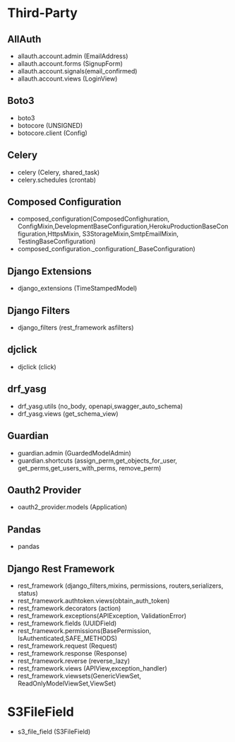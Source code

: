 # Third-Party

## AllAuth
- allauth.account.admin (EmailAddress)
- allauth.account.forms (SignupForm)
- allauth.account.signals(email_confirmed)
- allauth.account.views (LoginView)

## Boto3
- boto3
- botocore (UNSIGNED)
- botocore.client (Config)

## Celery
- celery (Celery, shared_task)
- celery.schedules (crontab)

## Composed Configuration
- composed_configuration(ComposedConfighuration, ConfigMixin,DevelopmentBaseConfiguration,HerokuProductionBaseConfiguration,HttpsMixin, S3StorageMixin,SmtpEmailMixin, TestingBaseConfiguration)
- composed_configuration._configuration(_BaseConfiguration)

## Django Extensions
- django_extensions (TimeStampedModel)

## Django Filters
- django_filters (rest_framework asfilters)

## djclick
- djclick (click)

## drf_yasg
- drf_yasg.utils (no_body, openapi,swagger_auto_schema)
- drf_yasg.views (get_schema_view)

## Guardian
- guardian.admin (GuardedModelAdmin)
- guardian.shortcuts (assign_perm,get_objects_for_user, get_perms,get_users_with_perms, remove_perm)

## Oauth2 Provider
- oauth2_provider.models (Application)

## Pandas
- pandas

## Django Rest Framework
- rest_framework (django_filters,mixins, permissions, routers,serializers, status)
- rest_framework.authtoken.views(obtain_auth_token)
- rest_framework.decorators (action)
- rest_framework.exceptions(APIException, ValidationError)
- rest_framework.fields (UUIDField)
- rest_framework.permissions(BasePermission, IsAuthenticated,SAFE_METHODS)
- rest_framework.request (Request)
- rest_framework.response (Response)
- rest_framework.reverse (reverse_lazy)
- rest_framework.views (APIView,exception_handler)
- rest_framework.viewsets(GenericViewSet, ReadOnlyModelViewSet,ViewSet)

# S3FileField
- s3_file_field (S3FileField)